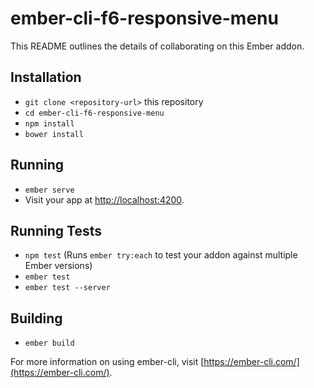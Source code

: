 # ember-cli-f6-responsive-menu

This README outlines the details of collaborating on this Ember addon.

## Installation

* `git clone <repository-url>` this repository
* `cd ember-cli-f6-responsive-menu`
* `npm install`
* `bower install`

## Running

* `ember serve`
* Visit your app at [http://localhost:4200](http://localhost:4200).

## Running Tests

* `npm test` (Runs `ember try:each` to test your addon against multiple Ember versions)
* `ember test`
* `ember test --server`

## Building

* `ember build`

For more information on using ember-cli, visit [https://ember-cli.com/](https://ember-cli.com/).
